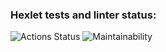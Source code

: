 ### Hexlet tests and linter status: 
![Actions Status](https://github.com/cruelwxrld/frontend-project-44/actions) 
![Maintainability](https://codeclimate.com/github/cruelwxrld/frontend-project-44/maintainability)
